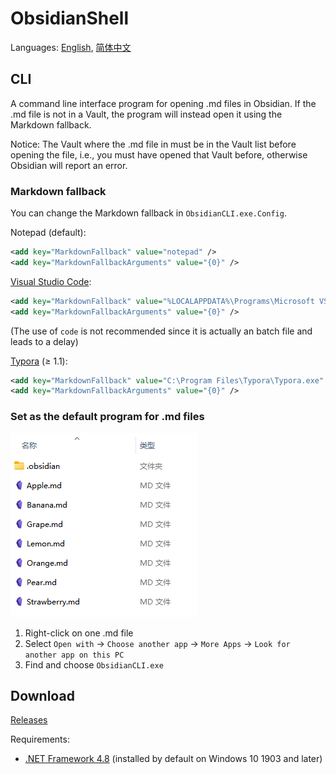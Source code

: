 # ObsidianShell
Languages: [English](README.md), [简体中文](README.zh-Hans.md)

## CLI
A command line interface program for opening .md files in Obsidian. If the .md file is not in a Vault, the program will instead open it using the Markdown fallback.

Notice: The Vault where the .md file in must be in the Vault list before opening the file, i.e., you must have opened that Vault before, otherwise Obsidian will report an error.

### Markdown fallback
You can change the Markdown fallback in `ObsidianCLI.exe.Config`.

Notepad (default):
```xml
<add key="MarkdownFallback" value="notepad" />
<add key="MarkdownFallbackArguments" value="{0}" />
```

[Visual Studio Code](https://code.visualstudio.com/):
```xml
<add key="MarkdownFallback" value="%LOCALAPPDATA%\Programs\Microsoft VS Code\Code.exe" />
<add key="MarkdownFallbackArguments" value="{0}" />
```
(The use of `code` is not recommended since it is actually an batch file and leads to a delay)

[Typora](https://typora.io/) (≥ 1.1):
```xml
<add key="MarkdownFallback" value="C:\Program Files\Typora\Typora.exe" />
<add key="MarkdownFallbackArguments" value="{0}" />
```

### Set as the default program for .md files
![](images/File%20list.png)
1. Right-click on one .md file
2. Select `Open with` → `Choose another app` → `More Apps` → `Look for another app on this PC`
3. Find and choose `ObsidianCLI.exe`

## Download
[Releases](https://github.com/Chaoses-Ib/ObsidianShell/releases)

Requirements:
- [.NET Framework 4.8](https://dotnet.microsoft.com/download/dotnet-framework/net48) (installed by default on Windows 10 1903 and later)